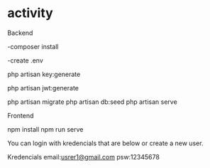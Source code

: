 # activity

Backend

-composer install

-create .env

php artisan key:generate

php artisan jwt:generate

php artisan migrate
php artisan db:seed
php artisan serve


Frontend

npm install
npm run serve

You can login with kredencials that are below or create a new user.

Kredencials
email:usrer1@gmail.com 
psw:12345678 

